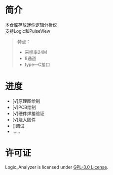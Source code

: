 # 简介
本仓库存放迷你逻辑分析仪  
支持Logic和PulseView
> 特点：
> + 采样率24M
> + 8通道
> + type—C接口
# 进度
- [√]原理图绘制
- [√]PCB绘制
- [√]硬件焊接验证
- [√]烧入固件
- []调试
- ……
# 许可证
Logic_Analyzer is licensed under [GPL-3.0 License](https://github.com/EternalStarCHN/Logic_Analyzer/blob/main/LICENSE).
 
